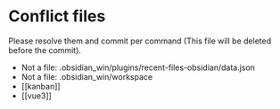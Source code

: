 # Conflict files
Please resolve them and commit per command (This file will be deleted before the commit).
- Not a file: .obsidian_win/plugins/recent-files-obsidian/data.json
- Not a file: .obsidian_win/workspace
- [[kanban]]
- [[vue3]]